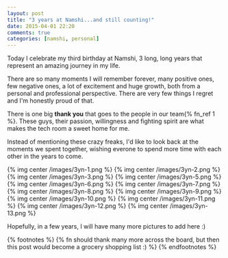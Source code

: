 ```yaml
---
layout: post
title: "3 years at Namshi...and still counting!"
date: 2015-04-01 22:20
comments: true
categories: [namshi, personal]
---
```


Today I celebrate my third birthday at Namshi, 3 long, long
years that represent an amazing journey in my life.

There are so many moments I will remember forever, many positive ones,
few negative ones, a lot of excitement and huge growth, both
from a personal and professional perspective. There are very
few things I regret and I'm honestly proud of that.

<!-- more -->

There is one big **thank you** that goes to the people in our
team{% fn_ref 1 %}. These guys, their
passion, willingness and fighting spirit are what makes the
tech room a sweet home for me.

Instead of mentioning these crazy freaks, I'd like to look
back at the moments we spent together, wishing everone
to spend more time with each other in the years to come.

{% img center /images/3yn-1.png %}
{% img center /images/3yn-2.png %}
{% img center /images/3yn-3.png %}
{% img center /images/3yn-5.png %}
{% img center /images/3yn-6.png %}
{% img center /images/3yn-7.png %}
{% img center /images/3yn-8.png %}
{% img center /images/3yn-9.png %}
{% img center /images/3yn-10.png %}
{% img center /images/3yn-11.png %}
{% img center /images/3yn-12.png %}
{% img center /images/3yn-13.png %}

Hopefully, in a few years, I will have many more pictures
to add here :)

{% footnotes %}
  {% fn should thank many more across the board, but then this post would become a grocery shopping list :) %}
{% endfootnotes %}